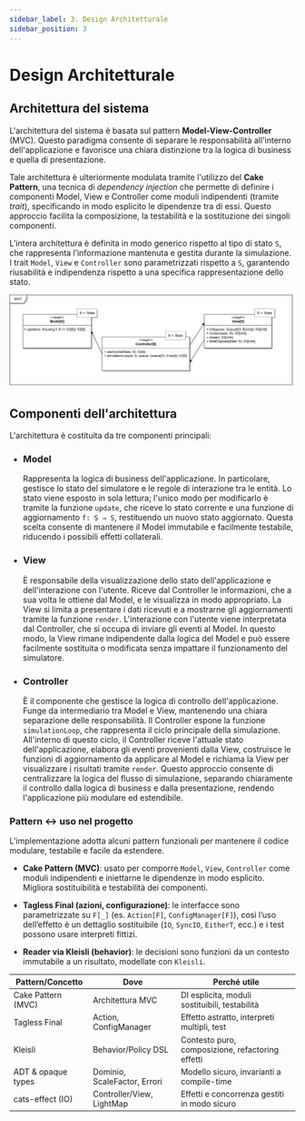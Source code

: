 ```yaml
---
sidebar_label: 3. Design Architetturale
sidebar_position: 3
---
```


# Design Architetturale

## Architettura del sistema

L'architettura del sistema è basata sul pattern **Model-View-Controller** (MVC). Questo paradigma
consente di separare le responsabilità all'interno dell'applicazione e favorisce una chiara distinzione tra la logica di
business e quella di presentazione.

Tale architettura è ulteriormente modulata tramite l'utilizzo del **Cake Pattern**, una tecnica di *dependency
injection* che permette di definire i componenti Model, View e Controller come moduli indipendenti (tramite *trait*),
specificando in modo esplicito le dipendenze tra di essi. Questo approccio facilita la composizione, la testabilità e la
sostituzione dei singoli componenti.

L’intera architettura è definita in modo generico rispetto al tipo di stato `S`, che rappresenta l’informazione
mantenuta
e gestita durante la simulazione. I trait `Model`, `View` e `Controller` sono parametrizzati rispetto a `S`, garantendo
riusabilità e indipendenza rispetto a una specifica rappresentazione dello stato.

![MVC](../static/img/03-architectural-design/mvc.png)

## Componenti dell'architettura

L'architettura è costituita da tre componenti principali:

- ### Model
  Rappresenta la logica di business dell'applicazione. In particolare, gestisce lo stato del simulatore e le
  regole di interazione tra le entità. Lo stato viene esposto in sola lettura; l'unico modo per
  modificarlo è tramite la funzione `update`, che riceve lo stato corrente e una funzione di
  aggiornamento `f: S ⇒ S`, restituendo un nuovo stato aggiornato. Questa scelta consente di mantenere il Model
  immutabile e facilmente testabile, riducendo i possibili effetti collaterali.

- ### View
  È responsabile della visualizzazione dello stato dell'applicazione e dell'interazione con l'utente. Riceve dal
  Controller le informazioni, che a sua volta le ottiene dal Model, e le visualizza in modo appropriato. La View si
  limita a presentare i dati ricevuti e a mostrarne gli aggiornamenti tramite la funzione `render`.
  L'interazione con l'utente viene interpretata dal Controller, che si occupa di inviare gli eventi al Model. In questo
  modo, la View rimane indipendente dalla logica del Model e può essere facilmente sostituita o modificata senza
  impattare il funzionamento del simulatore.

- ### Controller
  È il componente che gestisce la logica di controllo dell'applicazione. Funge da intermediario tra Model e View,
  mantenendo una chiara separazione delle responsabilità. Il Controller espone la funzione `simulationLoop`,
  che rappresenta il ciclo principale della simulazione. All'interno di questo ciclo, il Controller riceve l'attuale
  stato
  dell'applicazione, elabora gli eventi provenienti dalla View, costruisce le funzioni di aggiornamento da applicare al
  Model e richiama la View per visualizzare i risultati tramite `render`.
  Questo approccio consente di centralizzare la logica del flusso di simulazione, separando chiaramente il controllo
  dalla logica di business e dalla presentazione, rendendo l'applicazione più modulare ed estendibile.

### Pattern ↔ uso nel progetto

L’implementazione adotta alcuni pattern funzionali per mantenere il codice modulare, testabile e facile da estendere.

- **Cake Pattern (MVC)**: usato per comporre `Model`, `View`, `Controller` come moduli indipendenti e iniettarne le
  dipendenze in modo
  esplicito. Migliora sostituibilità e testabilità dei componenti.

- **Tagless Final (azioni, configurazione)**: le interfacce sono parametrizzate su `F[_]` (es. `Action[F]`,
  `ConfigManager[F]`), così l’uso dell’effetto è un
  dettaglio sostituibile (`IO`, `SyncIO`, `EitherT`, ecc.) e i test possono usare interpreti fittizi.

- **Reader via Kleisli (behavior)**: le decisioni sono funzioni da un contesto immutabile a un risultato, modellate con
  `Kleisli`.

| Pattern/Concetto   | Dove                         | Perché utile                                     |
|--------------------|------------------------------|--------------------------------------------------|
| Cake Pattern (MVC) | Architettura MVC             | DI esplicita, moduli sostituibili, testabilità   |
| Tagless Final      | Action, ConfigManager        | Effetto astratto, interpreti multipli, test      |
| Kleisli            | Behavior/Policy DSL          | Contesto puro, composizione, refactoring effetti |
| ADT & opaque types | Dominio, ScaleFactor, Errori | Modello sicuro, invarianti a compile-time        |
| cats-effect (IO)   | Controller/View, LightMap    | Effetti e concorrenza gestiti in modo sicuro     |

